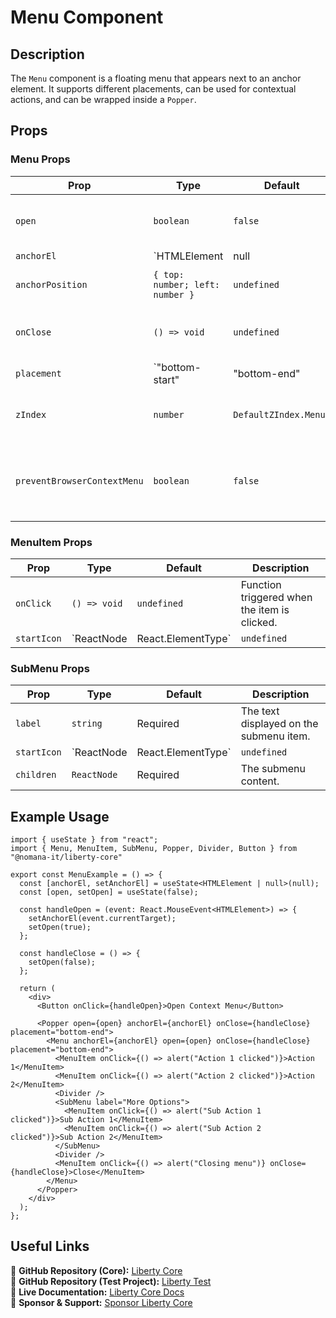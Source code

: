 # Menu Component

## Description
The `Menu` component is a floating menu that appears next to an anchor element. It supports different placements, can be used for contextual actions, and can be wrapped inside a `Popper`.

## Props

### Menu Props
| Prop                     | Type                                              | Default        | Description |
|--------------------------|--------------------------------------------------|----------------|-------------|
| `open`                 | `boolean`                                       | `false`       | Controls the visibility of the menu. |
| `anchorEl`             | `HTMLElement | null | undefined`               | `undefined`  | The element that the menu is anchored to. |
| `anchorPosition`       | `{ top: number; left: number }`                 | `undefined`  | Manually position the menu. |
| `onClose`             | `() => void`                                    | `undefined`  | Callback when the menu is closed. |
| `placement`           | `"bottom-start" | "bottom-end" | "top-start" | "top-end"` | `"bottom-start"` | The position of the menu relative to the anchor. |
| `zIndex`              | `number`                                        | `DefaultZIndex.Menus` | Controls the stacking order. |
| `preventBrowserContextMenu` | `boolean`                                  | `false`      | Prevents the default browser context menu from appearing. |

### MenuItem Props
| Prop       | Type                              | Default   | Description |
|------------|----------------------------------|-----------|-------------|
| `onClick` | `() => void`                   | `undefined` | Function triggered when the item is clicked. |
| `startIcon` | `ReactNode | React.ElementType` | `undefined` | Icon to be displayed before the text. |

### SubMenu Props
| Prop       | Type                              | Default   | Description |
|------------|----------------------------------|-----------|-------------|
| `label`   | `string`                       | Required  | The text displayed on the submenu item. |
| `startIcon` | `ReactNode | React.ElementType` | `undefined` | Icon to be displayed before the text. |
| `children` | `ReactNode`                   | Required  | The submenu content. |

## Example Usage
```tsx
import { useState } from "react";
import { Menu, MenuItem, SubMenu, Popper, Divider, Button } from "@nomana-it/liberty-core"

export const MenuExample = () => {
  const [anchorEl, setAnchorEl] = useState<HTMLElement | null>(null);
  const [open, setOpen] = useState(false);

  const handleOpen = (event: React.MouseEvent<HTMLElement>) => {
    setAnchorEl(event.currentTarget);
    setOpen(true);
  };

  const handleClose = () => {
    setOpen(false);
  };

  return (
    <div>
      <Button onClick={handleOpen}>Open Context Menu</Button>

      <Popper open={open} anchorEl={anchorEl} onClose={handleClose} placement="bottom-end">
        <Menu anchorEl={anchorEl} open={open} onClose={handleClose} placement="bottom-end">
          <MenuItem onClick={() => alert("Action 1 clicked")}>Action 1</MenuItem>
          <MenuItem onClick={() => alert("Action 2 clicked")}>Action 2</MenuItem>
          <Divider />
          <SubMenu label="More Options">
            <MenuItem onClick={() => alert("Sub Action 1 clicked")}>Sub Action 1</MenuItem>
            <MenuItem onClick={() => alert("Sub Action 2 clicked")}>Sub Action 2</MenuItem>
          </SubMenu>
          <Divider />
          <MenuItem onClick={() => alert("Closing menu")} onClose={handleClose}>Close</MenuItem>
        </Menu>
      </Popper>
    </div>
  );
};
```

## Useful Links
🔗 **GitHub Repository (Core):** [Liberty Core](https://github.com/fblettner/liberty-core/)  
🔗 **GitHub Repository (Test Project):** [Liberty Test](https://github.com/fblettner/liberty-test/)  
📖 **Live Documentation:** [Liberty Core Docs](https://docs.nomana-it.fr/liberty-core/)  
💖 **Sponsor & Support:** [Sponsor Liberty Core](https://github.com/sponsors/fblettner) 